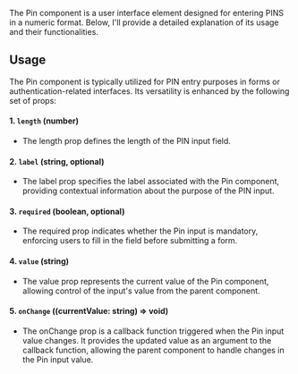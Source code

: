 The Pin component is a user interface element designed for entering PINS in a numeric format. Below, I'll provide a detailed explanation of its usage and their functionalities.

## Usage

The Pin component is typically utilized for PIN entry purposes in forms or authentication-related interfaces. Its versatility is enhanced by the following set of props:

#### 1. `length` (number)

* The length prop defines the length of the PIN input field.

#### 2. `label` (string, optional)

* The label prop specifies the label associated with the Pin component, providing contextual information about the purpose of the PIN input.

#### 3. `required` (boolean, optional)

* The required prop indicates whether the Pin input is mandatory, enforcing users to fill in the field before submitting a form.

#### 4. `value` (string)

* The value prop represents the current value of the Pin component, allowing control of the input's value from the parent component.

#### 5. `onChange` ((currentValue: string) => void)

* The onChange prop is a callback function triggered when the Pin input value changes. It provides the updated value as an argument to the callback function, allowing the parent component to handle changes in the Pin input value.